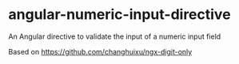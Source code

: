 # angular-numeric-input-directive
An Angular directive to validate the input of a numeric input field

Based on https://github.com/changhuixu/ngx-digit-only
